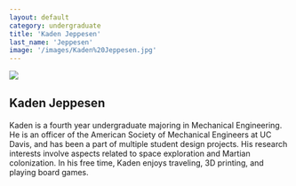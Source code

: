 ```yaml
---
layout: default
category: undergraduate
title: 'Kaden Jeppesen'
last_name: 'Jeppesen'
image: '/images/Kaden%20Jeppesen.jpg'
---
```


<img src="{{ page.image }}">

<h2 class="team-title">Kaden Jeppesen</h2>
<h4 class="team-position"></h4>
<p>Kaden is a fourth year undergraduate majoring in Mechanical Engineering. He is an officer of the American Society of Mechanical Engineers at UC Davis, and has been a part of multiple student design projects. His research interests involve aspects related to space exploration and Martian colonization. In his free time, Kaden enjoys traveling, 3D printing, and playing board games.</p>
<ul class="team-member-other-info"></ul>

